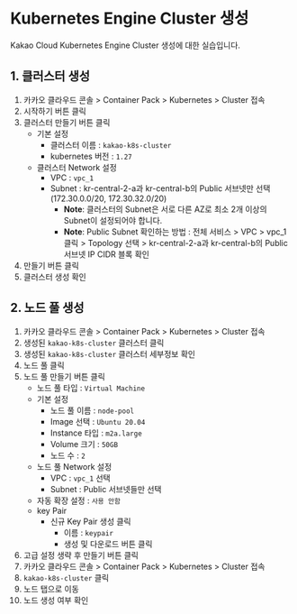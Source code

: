 # Kubernetes Engine Cluster 생성

Kakao Cloud Kubernetes Engine Cluster 생성에 대한 실습입니다.

## 1. 클러스터 생성

1. 카카오 클라우드 콘솔 > Container Pack > Kubernetes > Cluster 접속
2. 시작하기 버튼 클릭
3. 클러스터 만들기 버튼 클릭
   - 기본 설정
     - 클러스터 이름 : `kakao-k8s-cluster`
     - kubernetes 버전 : `1.27`
   - 클러스터 Network 설정
     - VPC : `vpc_1`
     - Subnet : kr-central-2-a과 kr-central-b의 Public 서브넷만 선택(172.30.0.0/20, 172.30.32.0/20)
       - **Note**: 클러스터의 Subnet은 서로 다른 AZ로 최소 2개 이상의 Subnet이 설정되어야 합니다.
       - **Note**: Public Subnet 확인하는 방법 : 전체 서비스 > VPC > vpc_1 클릭 > Topology 선택 >  kr-central-2-a과 kr-central-b의 Public 서브넷 IP CIDR 블록 확인
4. 만들기 버튼 클릭
5. 클러스터 생성 확인

## 2. 노드 풀 생성

1. 카카오 클라우드 콘솔 > Container Pack > Kubernetes > Cluster 접속
2. 생성된 `kakao-k8s-cluster` 클러스터 클릭
3. 생성된 `kakao-k8s-cluster` 클러스터 세부정보 확인
4. 노드 풀 클릭
5. 노드 풀 만들기 버튼 클릭
   - 노드 풀 타입 : `Virtual Machine`
   - 기본 설정
     - 노드 풀 이름 : `node-pool`
     - Image 선택 : `Ubuntu 20.04`
     - Instance 타입 : `m2a.large`
     - Volume 크기 : `50GB`
     - 노드 수 : `2`
   - 노드 풀 Network 설정
     - VPC : `vpc_1` 선택
     - Subnet : Public 서브넷들만 선택
   - 자동 확장 설정 : `사용 안함`
   - key Pair
     - 신규 Key Pair 생성 클릭
       - 이름 : `keypair`
       - 생성 및 다운로드 버튼 클릭
6. 고급 설정 생략 후 만들기 버튼 클릭
7. 카카오 클라우드 콘솔 > Container Pack > Kubernetes > Cluster 접속
8. `kakao-k8s-cluster` 클릭
9. 노드 탭으로 이동
10. 노드 생성 여부 확인
